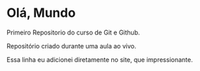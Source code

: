 # Olá, Mundo
 Primeiro Repositorio do curso de Git e Github.
 
Repositório criado durante uma aula ao vivo.


Essa linha eu adicionei diretamente no site, que impressionante.
